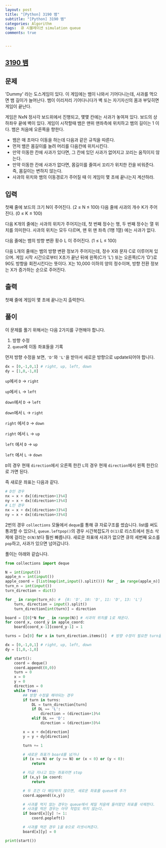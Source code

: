 ```yaml
---
layout: post
title: "[Python] 3190 뱀"
subtitle: "[Python] 3190 뱀"
categories: Algorithm
tags:  큐 시뮬레이션 simulation queue
comments: true


---
```

## [3190 뱀](https://www.acmicpc.net/problem/3190)

## 문제
'Dummy' 라는 도스게임이 있다. 이 게임에는 뱀이 나와서 기어다니는데, 사과를 먹으면 뱀 길이가 늘어난다. 뱀이 이리저리 기어다니다가 벽 또는 자기자신의 몸과 부딪히면 게임이 끝난다.

게임은 NxN 정사각 보드위에서 진행되고, 몇몇 칸에는 사과가 놓여져 있다. 보드의 상하좌우 끝에 벽이 있다. 게임이 시작할때 뱀은 맨위 맨좌측에 위치하고 뱀의 길이는 1 이다. 뱀은 처음에 오른쪽을 향한다.

- 뱀은 매 초마다 이동을 하는데 다음과 같은 규칙을 따른다.
- 먼저 뱀은 몸길이를 늘려 머리를 다음칸에 위치시킨다.
- 만약 이동한 칸에 사과가 있다면, 그 칸에 있던 사과가 없어지고 꼬리는 움직이지 않는다.
- 만약 이동한 칸에 사과가 없다면, 몸길이를 줄여서 꼬리가 위치한 칸을 비워준다. 즉, 몸길이는 변하지 않는다.
- 사과의 위치와 뱀의 이동경로가 주어질 때 이 게임이 몇 초에 끝나는지 계산하라.


## 입력
첫째 줄에 보드의 크기 N이 주어진다. (2 ≤ N ≤ 100) 다음 줄에 사과의 개수 K가 주어진다. (0 ≤ K ≤ 100)

다음 K개의 줄에는 사과의 위치가 주어지는데, 첫 번째 정수는 행, 두 번째 정수는 열 위치를 의미한다. 사과의 위치는 모두 다르며, 맨 위 맨 좌측 (1행 1열) 에는 사과가 없다.

다음 줄에는 뱀의 방향 변환 횟수 L 이 주어진다. (1 ≤ L ≤ 100)

다음 L개의 줄에는 뱀의 방향 변환 정보가 주어지는데,  정수 X와 문자 C로 이루어져 있으며. 게임 시작 시간으로부터 X초가 끝난 뒤에 왼쪽(C가 'L') 또는 오른쪽(C가 'D')로 90도 방향을 회전시킨다는 뜻이다. X는 10,000 이하의 양의 정수이며, 방향 전환 정보는 X가 증가하는 순으로 주어진다.
## 출력
첫째 줄에 게임이 몇 초에 끝나는지 출력한다.


## 풀이
이 문제를 풀기 위해서는 다음 2가지를 구현해야 합니다.
1. 방향 수정
2. `queue`에 이동 좌표들을 기록


먼저 방향 수정을 보면, `'D'`와 `'L'`을 받아서 새로운 방향으로 update되어야 합니다.

```python
dx = [0,-1,0,1] # right, up, left, down
dy = [1,0,-1,0]
```
`up`에서 `D` -> `right`

`up`에서 `L` -> `left`  

`down`에서 `D` -> `left`  

`down`에서 `L` -> `right`

`right` 에서 `D` -> `down`

`right` 에서 `L` -> `up`  

`left` 에서 `D` -> `up`

`left` 에서 `L` -> `down`

`D`의 경우 현재 `direction`에서 오른쪽 한칸
`L`의 경우 현재 `direction`에서 왼쪽 한칸으로 가면 된다.

즉 새로운 좌표는 다음과 같다.
```python
# D인 경우
nx = x + dx[(direction+1)%4]
ny = x + dx[(direction+1)%4]
# L인 경우
nx = x + dx[(direction+3)%4]
ny = x + dx[(direction+3)%4]
```

2번의 경우 `collections` 모듈에서 `deque`를 통해 큐 자료구조를 썼습니다. list를 써도 통과할 수 있으나, `queue.leftpop()`의 경우 시간복잡도가 `O(1)`로 리스트에서 원소 삭제에 걸리는 `O(N)`보다 훨씬 빠릅니다.
새로운 좌표에 사과가 없으면 큐의 세번째 요소를 `pop`하고, 사과가 있으면 넘어갑니다.

풀이는 아래와 같습니다.
```python
from collections import deque

N = int(input())
apple_n = int(input())
apple_coord = [list(map(int,input().split())) for _ in range(apple_n)]
turn_n = int(input())
turn_direction = dict()

for _ in range(turn_n): #  {8: 'D', 10: 'D', 11: 'D', 13: 'L'}
    turn, direction = input().split()
    turn_direction[int(turn)] = direction

board = [[0]*N for _ in range(N)] # 사과의 위치를 1로 채운다.
for coord_x, coord_y in apple_coord:
    board[coord_x-1][coord_y-1] = 1

turns = [x[0] for x in turn_direction.items()]  # 방향 수정이 필요한 turn을 list에 담는다.

dx = [0,-1,0,1] # right, up, left, down
dy = [1,0,-1,0]

def start():
    coord = deque()
    coord.append((0,0))
    turn = 0
    x = 0
    y = 0
    direction = 0
    while True:
        ## 방향 수정을 해야되는 경우
        if turn in turns:
            DL = turn_direction[turn]
            if DL == 'L':
                direction = (direction+1)%4
            elif DL == 'D':
                direction = (direction+3)%4

        x = x + dx[direction]
        y = y + dy[direction]

        turn += 1

        # 새로운 좌표가 board를 넘거나
        if (x >= N) or (y >= N) or (x < 0) or (y < 0):
            return

        # 지금 지나고 있는 좌표라면 stop
        if (x,y) in coord:
            return

        # 두 조건 다 해당하지 않으면, 새로운 좌표를 queue에 추가
        coord.append((x,y))

        # 사과를 먹지 않는 경우는 queue에서 제일 처음에 들어왔던 좌표를 삭제한다.
        # 사과를 먹은 경우는 아무 작업도 하지 않는다.
        if board[x][y] != 1:
            coord.popleft()

        # 사과를 먹은 경우 1을 0으로 리샛시켜준다.
        board[x][y] = 0

print(start())
```
